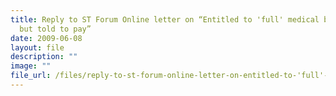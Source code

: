 ```yaml
---
title: Reply to ST Forum Online letter on “Entitled to 'full' medical benefits
  but told to pay”
date: 2009-06-08
layout: file
description: ""
image: ""
file_url: /files/reply-to-st-forum-online-letter-on-entitled-to-'full'-medical-benefits-but-told-to-pay-.pdf
---
```

